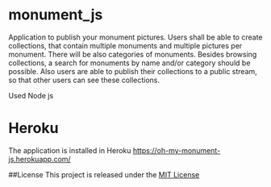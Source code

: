 # monument_js

Application to publish your monument pictures.
Users shall be able to create collections, that contain multiple monuments and multiple pictures per monument.
There will be also categories of monuments. Besides browsing collections, a search for monuments by name and/or category should be possible. Also users are able to publish their collections to a public stream, so that other users can see these collections.

Used Node js

# Heroku
The application is installed in Heroku
https://oh-my-monument-js.herokuapp.com/

##License
This project is released under the [MIT License](https://opensource.org/licenses/MIT)

